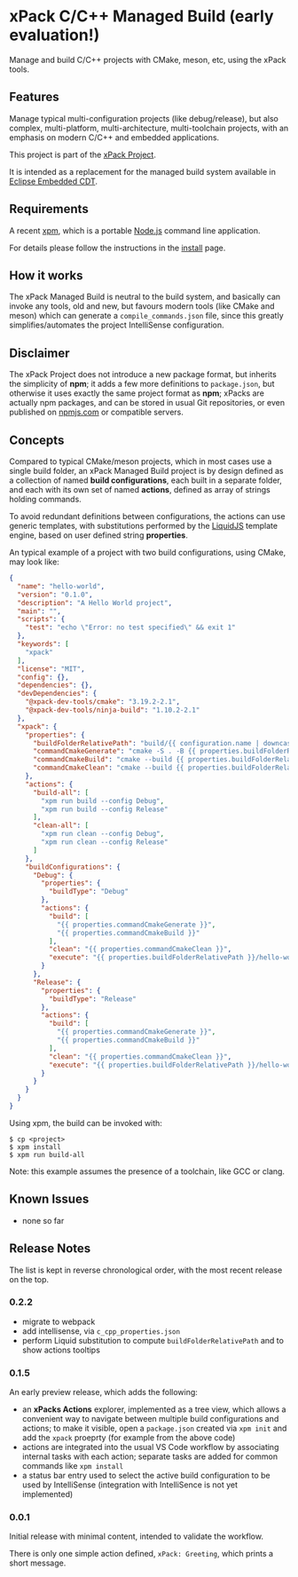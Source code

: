 # xPack C/C++ Managed Build (early evaluation!)

Manage and build C/C++ projects with CMake, meson, etc, using the xPack tools.

## Features

Manage typical multi-configuration projects (like debug/release), but also
complex,  multi-platform, multi-architecture, multi-toolchain projects,
with an emphasis on modern C/C++ and embedded applications.

This project is part of the [xPack Project](https://github.com/xpack).

It is intended as a replacement for the managed build system available
in [Eclipse Embedded CDT](https://projects.eclipse.org/projects/iot.embed-cdt/).

## Requirements

A recent [xpm](https://xpack.github.io/xpm/),
which is a portable [Node.js](https://nodejs.org/) command line application.

For details please follow the instructions in the
[install](https://xpack.github.io/install/) page.

## How it works

The xPack Managed Build is neutral to the build system, and basically
can invoke any tools, old and new, but favours modern tools
(like CMake and meson) which can
generate a `compile_commands.json` file, since this
greatly simplifies/automates the project IntelliSense configuration.

## Disclaimer

The xPack Project does not introduce a new package format, but
inherits the simplicity of **npm**; it adds a few more definitions
to `package.json`, but otherwise it uses exactly the same project
format as **npm**; xPacks are actually npm packages, and can be
stored in usual Git repositories, or even published on
[npmjs.com](https://www.npmjs.com/search?q=xpack)
or compatible servers.

## Concepts

Compared to typical CMake/meson projects, which in most cases use a
single build folder, an xPack Managed Build project is
by design defined as a collection of named **build configurations**,
each built in a separate folder, and each with its own set of
named **actions**, defined as array of strings holding commands.

To avoid redundant definitions between configurations,
the actions can use generic templates, with substitutions performed by the
[LiquidJS](https://liquidjs.com) template engine, based on
user defined string **properties**.

An typical example of a project with two build configurations,
using CMake, may look like:

```json
{
  "name": "hello-world",
  "version": "0.1.0",
  "description": "A Hello World project",
  "main": "",
  "scripts": {
    "test": "echo \"Error: no test specified\" && exit 1"
  },
  "keywords": [
    "xpack"
  ],
  "license": "MIT",
  "config": {},
  "dependencies": {},
  "devDependencies": {
    "@xpack-dev-tools/cmake": "3.19.2-2.1",
    "@xpack-dev-tools/ninja-build": "1.10.2-2.1"
  },
  "xpack": {
    "properties": {
      "buildFolderRelativePath": "build/{{ configuration.name | downcase }}",
      "commandCmakeGenerate": "cmake -S . -B {{ properties.buildFolderRelativePath }} -G Ninja -D CMAKE_BUILD_TYPE={{ properties.buildType }}",
      "commandCmakeBuild": "cmake --build {{ properties.buildFolderRelativePath }}",
      "commandCmakeClean": "cmake --build {{ properties.buildFolderRelativePath }} --target clean"
    },
    "actions": {
      "build-all": [
        "xpm run build --config Debug",
        "xpm run build --config Release"
      ],
      "clean-all": [
        "xpm run clean --config Debug",
        "xpm run clean --config Release"
      ]
    },
    "buildConfigurations": {
      "Debug": {
        "properties": {
          "buildType": "Debug"
        },
        "actions": {
          "build": [
            "{{ properties.commandCmakeGenerate }}",
            "{{ properties.commandCmakeBuild }}"
          ],
          "clean": "{{ properties.commandCmakeClean }}",
          "execute": "{{ properties.buildFolderRelativePath }}/hello-world"
        }
      },
      "Release": {
        "properties": {
          "buildType": "Release"
        },
        "actions": {
          "build": [
            "{{ properties.commandCmakeGenerate }}",
            "{{ properties.commandCmakeBuild }}"
          ],
          "clean": "{{ properties.commandCmakeClean }}",
          "execute": "{{ properties.buildFolderRelativePath }}/hello-world"
        }
      }
    }
  }
}
```

Using xpm, the build can be invoked with:

```console
$ cp <project>
$ xpm install
$ xpm run build-all
```

Note: this example assumes the presence of a toolchain, like GCC or clang.

## Known Issues

- none so far

## Release Notes

The list is kept in reverse chronological order, with the most recent
release on the top.

### 0.2.2

- migrate to webpack
- add intellisense, via `c_cpp_properties.json`
- perform Liquid substitution to compute `buildFolderRelativePath` and to
show actions tooltips

### 0.1.5

An early preview release, which adds the following:

- an **xPacks Actions** explorer, implemented as a tree view, which allows
  a convenient way to navigate between multiple build configurations and
  actions; to make it visible, open a `package.json`
  created via `xpm init` and add the `xpack` proeprty
  (for example from the above code)
- actions are integrated into the usual VS Code workflow by associating
  internal tasks with each action; separate tasks are added for common
  commands like `xpm install`
- a status bar entry used to select the active build configuration
  to be used by IntelliSense
  (integration with IntelliSence is not yet implemented)

### 0.0.1

Initial release with minimal content, intended to validate the workflow.

There is only one simple action defined, `xPack: Greeting`,
which prints a short message.
